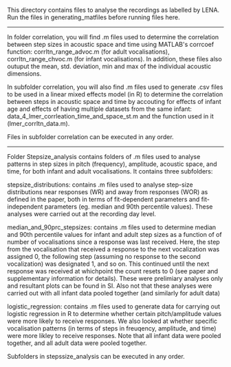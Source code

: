 This directory contains files to analyse the recordings as labelled by LENA. Run the files in generating_matfiles 
before running files here. 

--------------------------------
In folder correlation, you will find .m files used to determine the correlation between step sizes in acoustic space and time using MATLAB's corrcoef function: corrltn_range_advoc.m (for adult vocalisations), corrltn_range_chvoc.m (for infant vocalisations). In addition, these files also outuput the mean, std. deviation, min and max of the individual acoustic dimensions. 

In subfolder correlation, you will also find .m files used to generate .csv files to be used in a linear mixed effects model (in R) to determine the correlation between steps in acoustic space and time by accouting for effects of infant age and effects of having multiple datasets from the same infant: data_4_lmer_corrleation_time_and_space_st.m and the function used in it (lmer_corrltn_data.m). 

Files in subfolder correlation can be executed in any order.

------------------------------------------

Folder Stepsize_analysis contains folders of .m files used to analyse patterns in step sizes in pitch (frequency), amplitude, acoustic space, and time, for both infant and adult vocalisations. It contains three subfolders:

stepsize_distributions: contains .m files used to analyse step-size distributions near responses (WR) and away from responses (WOR) as defined in the paper, both in terms of fit-dependent parameters and fit-independent parameters (eg. median and 90th percentile values). These analyses were carried out at the recording day level.

median_and_90prc_stepsizes: contains .m files used to determine median and 90th percentile values for infant and adult step sizes as a function of of number of vocalisations since a response was last received.  Here, the step from the vocalisation that received a response to the next vocalization was assigned 0, the following step (assuming no response to the second vocalization) was designated 1, and so on.  This continued until the next response was received at whichpoint the count resets to 0 (see paper and supplementary information for details). These were prelimiary analyses only and resultant plots can be found in SI. Also not that these analyses were carried out with all infant data pooled together (and similarly for adult data)

logistic_regression: contains .m files used to generate data for carrying out logistic regression in R to determine whether certain pitch/amplitude values were more likely to receive responses. We also looked at whether specific vocalisation patterns (in terms of steps in freuqency, amplitude, and time) were more likley to receive responses. Note that all infant data were pooled together, and all adult data were pooled together.

Subfolders in stepssize_analysis can be executed in any order. 
